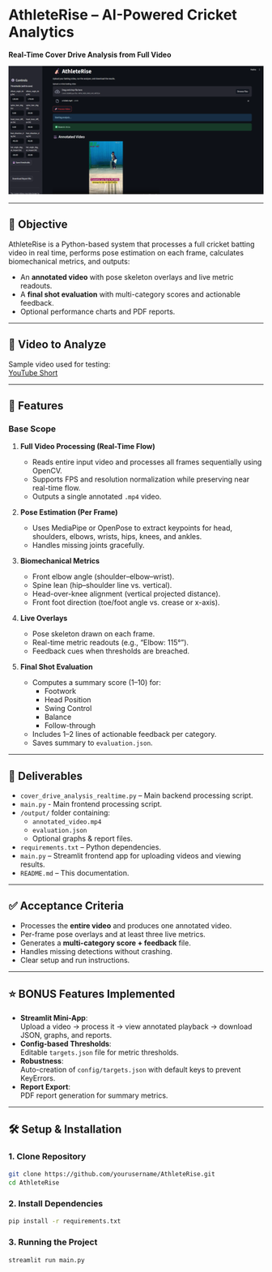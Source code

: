 # AthleteRise – AI-Powered Cricket Analytics  
**Real-Time Cover Drive Analysis from Full Video**

<p align="center">
  <img src="home.png" alt="App screenshot" width="640">
</p>

---

## 📌 Objective
AthleteRise is a Python-based system that processes a full cricket batting video in real time, performs pose estimation on each frame, calculates biomechanical metrics, and outputs:

- An **annotated video** with pose skeleton overlays and live metric readouts.
- A **final shot evaluation** with multi-category scores and actionable feedback.
- Optional performance charts and PDF reports.

---

## 🎯 Video to Analyze
Sample video used for testing:  
[YouTube Short](https://youtube.com/shorts/vSX3IRxGnNY)

---

## 🚀 Features

### **Base Scope**
1. **Full Video Processing (Real-Time Flow)**
   - Reads entire input video and processes all frames sequentially using OpenCV.
   - Supports FPS and resolution normalization while preserving near real-time flow.
   - Outputs a single annotated `.mp4` video.

2. **Pose Estimation (Per Frame)**
   - Uses MediaPipe or OpenPose to extract keypoints for head, shoulders, elbows, wrists, hips, knees, and ankles.
   - Handles missing joints gracefully.

3. **Biomechanical Metrics**
   - Front elbow angle (shoulder–elbow–wrist).
   - Spine lean (hip–shoulder line vs. vertical).
   - Head-over-knee alignment (vertical projected distance).
   - Front foot direction (toe/foot angle vs. crease or x-axis).

4. **Live Overlays**
   - Pose skeleton drawn on each frame.
   - Real-time metric readouts (e.g., “Elbow: 115°”).
   - Feedback cues when thresholds are breached.

5. **Final Shot Evaluation**
   - Computes a summary score (1–10) for:
     - Footwork
     - Head Position
     - Swing Control
     - Balance
     - Follow-through
   - Includes 1–2 lines of actionable feedback per category.
   - Saves summary to `evaluation.json`.

---

## 📂 Deliverables
- `cover_drive_analysis_realtime.py` – Main backend processing script.
- `main.py` - Main frontend processing script.
- `/output/` folder containing:
  - `annotated_video.mp4`
  - `evaluation.json`
  - Optional graphs & report files.
- `requirements.txt` – Python dependencies.
- `main.py` – Streamlit frontend app for uploading videos and viewing results.
- `README.md` – This documentation.

---

## ✅ Acceptance Criteria
- Processes the **entire video** and produces one annotated video.
- Per-frame pose overlays and at least three live metrics.
- Generates a **multi-category score + feedback** file.
- Handles missing detections without crashing.
- Clear setup and run instructions.

---

## ⭐ BONUS Features Implemented
- **Streamlit Mini-App**:  
  Upload a video → process it → view annotated playback → download JSON, graphs, and reports.
- **Config-based Thresholds**:  
  Editable `targets.json` file for metric thresholds.
- **Robustness**:  
  Auto-creation of `config/targets.json` with default keys to prevent KeyErrors.
- **Report Export**:  
  PDF report generation for summary metrics.

---

## 🛠️ Setup & Installation

### 1. Clone Repository
```bash
git clone https://github.com/yourusername/AthleteRise.git
cd AthleteRise
```
### 2. Install Dependencies
```bash
pip install -r requirements.txt
```
### 3. Running the Project
```bash
streamlit run main.py
```
